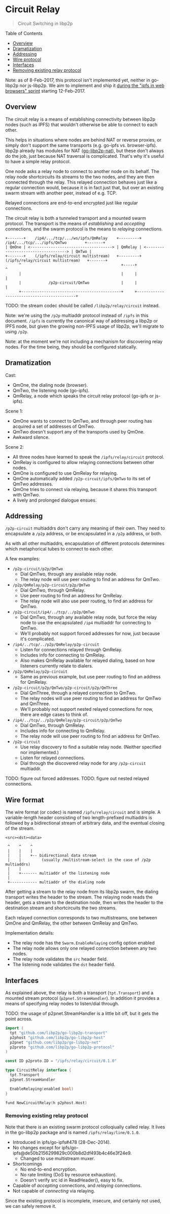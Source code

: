 # Circuit Relay

> Circuit Switching in libp2p

Table of Contents
- [Overview](#overview)
- [Dramatization](#dramatization)
- [Addressing](#addressing)
- [Wire protocol](#wire-protocol)
- [Interfaces](#interfaces)
- [Removing existing relay protocol](#removing-existing-relay-protocol)

Note: as of 8-Feb-2017, this protocol isn't implemented yet, neither in go-libp2p nor js-libp2p.
We aim to implement and ship it [during the "ipfs in web browsers" sprint](https://github.com/ipfs/pm/issues/351) starting 12-Feb-2017.

## Overview

The circuit relay is a means of establishing connectivity between
libp2p nodes (such as IPFS) that wouldn't otherwise be able to connect to each other.

This helps in situations where nodes are behind NAT or reverse proxies,
or simply don't support the same transports (e.g. go-ipfs vs. browser-ipfs).
libp2p already has modules for NAT ([go-libp2p-nat](https://github.com/libp2p/go-libp2p-nat)),
but these don't always do the job, just because NAT traversal is complicated.
That's why it's useful to have a simple relay protocol.

One node asks a relay node to connect to another node on its behalf.
The relay node shortcircuits its streams to the two nodes,
and they are then connected through the relay.
This relayed connection behaves just like a regular connection would,
because it is in fact just that,
but over an existing swarm stream with another peer, instead of e.g. TCP.

Relayed connections are end-to-end encrypted just like regular connections.

The circuit relay is both a tunneled transport and a mounted swarm protocol.
The transport is the means of *establishing* and *accepting* connections,
and the swarm protocol is the means to *relaying* connections.

```
+-------+    /ip4/.../tcp/.../ws/ipfs/QmRelay    +---------+    /ip4/.../tcp/.../ipfs/QmTwo        +-------+
| QmOne | <------------------------------------> | QmRelay | <-----------------------------------> | QmTwo |
+-------+    (/ipfs/relay/circuit multistream)   +---------+   (/ipfs/relay/circuit multistream)   +-------+
      ^                                            +-----+                                           ^
      |                                            |     |                                           |
      |            /p2p-circuit/QmTwo              |     |                                           |
      +--------------------------------------------+     +-------------------------------------------+
```

TODO: the stream codec should be called `/libp2p/relay/circuit` instead.

Note: we're using the `/p2p` multiaddr protocol instead of `/ipfs` in this document.
`/ipfs` is currently the canonical way of addressing a libp2p or IPFS node,
but given the growing non-IPFS usage of libp2p, we'll migrate to using `/p2p`.

Note: at the moment we're not including a mechanism for discovering relay nodes.
For the time being, they should be configured statically.


## Dramatization

Cast:
- QmOne, the dialing node (browser).
- QmTwo, the listening node (go-ipfs).
- QmRelay, a node which speaks the circuit relay protocol (go-ipfs or js-ipfs).

Scene 1:
- QmOne wants to connect to QmTwo,
  and through peer routing has acquired a set of addresses of QmTwo.
- QmTwo doesn't support any of the transports used by QmOne.
- Awkward silence.

Scene 2:
- All three nodes have learned to speak the `/ipfs/relay/circuit` protocol.
- QmRelay is configured to allow relaying connections between other nodes.
- QmOne is configured to use QmRelay for relaying.
- QmOne automatically added `/p2p-circuit/ipfs/QmTwo` to its set of QmTwo addresses.
- QmOne tries to connect via relaying, because it shares this transport with QmTwo.
- A lively and prolonged dialogue ensues.


## Addressing

`/p2p-circuit` multiaddrs don't carry any meaning of their own.
They need to encapsulate a `/p2p` address, or
be encapsulated in a `/p2p` address, or both.

As with all other multiaddrs, encapsulation of different protocols
determines which metaphorical tubes to connect to each other.

A few examples:

- `/p2p-circuit/p2p/QmTwo`
  - Dial QmTwo, through any available relay node.
  - The relay node will use peer routing to find an address for QmTwo.
- `/p2p/QmRelay/p2p-circuit/p2p/QmTwo`
  - Dial QmTwo, through QmRelay.
  - Use peer routing to find an address for QmRelay.
  - The relay node will also use peer routing, to find an address for QmTwo.
- `/p2p-circuit/ip4/../tcp/../p2p/QmTwo`
  - Dial QmTwo, through any available relay node,
    but force the relay node to use the encapsulated `/ip4` multiaddr for connecting to QmTwo.
  - We'll probably not support forced addresses for now, just because it's complicated.
- `/ip4/../tcp/../p2p/QmRelay/p2p-circuit`
  - Listen for connections relayed through QmRelay.
  - Includes info for connecting to QmRelay.
  - Also makes QmRelay available for relayed dialing, based on how listeners currently relate to dialers.
- `/p2p/QmRelay/p2p-circuit`
  - Same as previous example, but use peer routing to find an address for QmRelay.
- `/p2p-circuit/p2p/QmTwo/p2p-circuit/p2p/QmThree`
  - Dial QmThree, through a relayed connection to QmTwo.
  - The relay nodes will use peer routing to find an address for QmTwo and QmThree.
  - We'll probably not support nested relayed connections for now, there are edge cases to think of.
- `/ip4/../tcp/../p2p/QmRelay/p2p-circuit/p2p/QmTwo`
  - Dial QmTwo, through QmRelay.
  - Includes info for connecting to QmRelay.
  - The relay node will use peer routing to find an address for QmTwo.
- `/p2p-circuit`
  - Use relay discovery to find a suitable relay node. (Neither specified nor implemented.)
  - Listen for relayed connections.
  - Dial through the discovered relay node for any `/p2p-circuit` multiaddr.

TODO: figure out forced addresses.
TODO: figure out nested relayed connections.

## Wire format

The wire format (or codec) is named `/ipfs/relay/circuit` and is simple.
A variable-length header consisting of two length-prefixed multiaddrs
is followed by a bidirectional stream of arbitrary data,
and the eventual closing of the stream.

```
<src><dst><data>

 ^    ^    ^
 |    |    |
 |    |    +-- bidirectional data stream
 |    |         (usually /multistream-select in the case of /p2p multiaddrs)
 |    |
 |    +------- multiaddr of the listening node
 |
 +------------ multiaddr of the dialing node
```

After getting a stream to the relay node from its libp2p swarm,
the dialing transport writes the header to the stream.
The relaying node reads the header, gets a stream to the destination node,
then writes the header to the destination stream and shortcircuits the two streams.

Each relayed connection corresponds to two multistreams,
one between QmOne and QmRelay, the other between QmRelay and QmTwo.

Implementation details:
- The relay node has the `Swarm.EnableRelaying` config option enabled
- The relay node allows only one relayed connection between any two nodes.
- The relay node validates the `src` header field.
- The listening node validates the `dst` header field.


## Interfaces

As explained above, the relay is both a transport (`tpt.Transport`)
and a mounted stream protocol (`p2pnet.StreamHandler`).
In addition it provides a means of specifying relay nodes to listen/dial through.

TODO: the usage of p2pnet.StreamHandler is a little bit off, but it gets the point across.

```go
import (
  tpt "github.com/libp2p/go-libp2p-transport"
  p2phost "github.com/libp2p/go-libp2p-host"
  p2pnet "github.com/libp2p/go-libp2p-net"
  p2proto "github.com/libp2p/go-libp2p-protocol"
)

const ID p2proto.ID = "/ipfs/relay/circuit/0.1.0"

type CircuitRelay interface {
  tpt.Transport
  p2pnet.StreamHandler

  EnableRelaying(enabled bool)
}

fund NewCircuitRelay(h p2phost.Host)
```


### Removing existing relay protocol

Note that there is an existing swarm protocol colloqiually called relay.
It lives in the go-libp2p package and is named `/ipfs/relay/line/0.1.0`.

- Introduced in ipfs/go-ipfs#478 (28-Dec-2014).
- No changes except for ipfs/go-ipfs@de50b2156299829c000b8d2df493b4c46e3f24e9.
  - Changed to use multistream muxer.
- Shortcomings
  - No end-to-end encryption.
  - No rate limiting (DoS by resource exhaustion).
  - Doesn't verify src id in ReadHeader(), easy to fix.
- Capable of *accepting* connections, and *relaying* connections.
- Not capable of *connecting* via relaying.

Since the existing protocol is incomplete, insecure, and certainly not used,
we can safely remove it.
